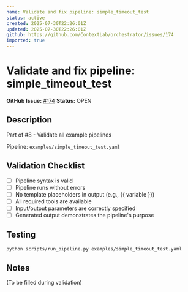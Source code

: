 ```yaml
---
name: Validate and fix pipeline: simple_timeout_test
status: active
created: 2025-07-30T22:26:01Z
updated: 2025-07-30T22:26:01Z
github: https://github.com/ContextLab/orchestrator/issues/174
imported: true
---
```


# Validate and fix pipeline: simple_timeout_test

**GitHub Issue:** [#174](https://github.com/ContextLab/orchestrator/issues/174)
**Status:** OPEN

## Description

Part of #8 - Validate all example pipelines

Pipeline: `examples/simple_timeout_test.yaml`

## Validation Checklist
- [ ] Pipeline syntax is valid
- [ ] Pipeline runs without errors
- [ ] No template placeholders in output (e.g., {{ variable }})
- [ ] All required tools are available
- [ ] Input/output parameters are correctly specified
- [ ] Generated output demonstrates the pipeline's purpose

## Testing
```bash
python scripts/run_pipeline.py examples/simple_timeout_test.yaml
```

## Notes
(To be filled during validation)